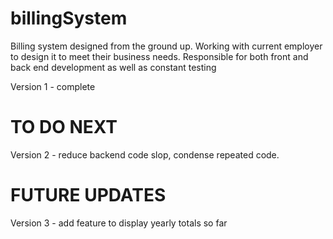 # billingSystem

Billing system designed from the ground up. Working with current employer to design it to meet their business needs. Responsible for both front and back end development as well as 
constant testing

Version 1 - complete

# TO DO NEXT
Version 2 - reduce backend code slop, condense repeated code.

# FUTURE UPDATES
Version 3 - add feature to display yearly totals so far

